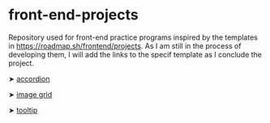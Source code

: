# front-end-projects
Repository used for front-end practice programs inspired by the templates in https://roadmap.sh/frontend/projects. 
As I am still in the process of developing them, I will add the links to the specif template as I conclude the project.

➤ [accordion](https://roadmap.sh/projects/accordion)

➤ [image grid](https://roadmap.sh/projects/image-grid)

➤ [tooltip](https://roadmap.sh/projects/tooltip-ui)
